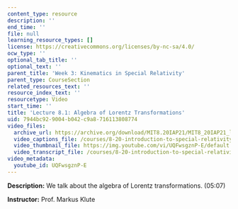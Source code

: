```yaml
---
content_type: resource
description: ''
end_time: ''
file: null
learning_resource_types: []
license: https://creativecommons.org/licenses/by-nc-sa/4.0/
ocw_type: ''
optional_tab_title: ''
optional_text: ''
parent_title: 'Week 3: Kinematics in Special Relativity'
parent_type: CourseSection
related_resources_text: ''
resource_index_text: ''
resourcetype: Video
start_time: ''
title: 'Lecture 8.1: Algebra of Lorentz Transformations'
uid: 7944bc92-9004-b042-c9a8-716113808774
video_files:
  archive_url: https://archive.org/download/MIT8.20IAP21/MIT8_20IAP21_lec08-1_300k.mp4
  video_captions_file: /courses/8-20-introduction-to-special-relativity-january-iap-2021/d82b844b76b354658db4c7f03e208eab_UQFwsgznP-E.vtt
  video_thumbnail_file: https://img.youtube.com/vi/UQFwsgznP-E/default.jpg
  video_transcript_file: /courses/8-20-introduction-to-special-relativity-january-iap-2021/5c9b8a21b79b9d8425299b41c703b8cf_UQFwsgznP-E.pdf
video_metadata:
  youtube_id: UQFwsgznP-E
---
```


**Description:** We talk about the algebra of Lorentz transformations. (05:07)

**Instructor:** Prof. Markus Klute

